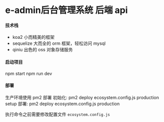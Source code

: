 # e-admin后台管理系统 后端 api

#### 技术栈
- koa2 小而精美的框架
- sequelize 大而全的 orm 框架，轻松访问 mysql
- qiniu 出色的 oss 对象存储服务

#### 启动项目
npm start
npm run dev

#### 部署
生产环境使用 pm2 部署
初始化:
pm2 deploy ecosystem.config.js production setup
部署:
pm2 deploy ecosystem.config.js production

执行命令之前需要修改配置文件 `ecosystem.config.js`
